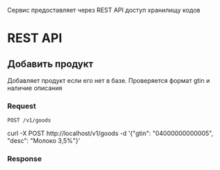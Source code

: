 Сервис предоставляет через REST API доступ хранилищу кодов

# REST API

## Добавить продукт
Добавляет продукт если его нет в базе. Проверяется формат gtin и наличие описания
### Request
`POST /v1/goods`

curl -X POST http://localhost/v1/goods
-d '{"gtin": "04000000000005", "desc": "Молоко 3,5%"}'

### Response
